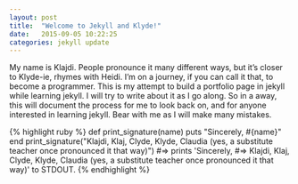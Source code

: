```yaml
---
layout: post
title:  "Welcome to Jekyll and Klyde!"
date:   2015-09-05 10:22:25
categories: jekyll update
---
```

My name is Klajdi. People pronounce it many different ways, but it’s closer to Klyde-ie, rhymes with Heidi. I’m on a journey, if you can call it that, to become a programmer. This is my attempt to build a portfolio page in jekyll while learning jekyll. I will try to write about it as I go along. So in a away, this will document the process for me to look back on, and for anyone interested in learning jekyll. Bear with me as I will make many mistakes.


{% highlight ruby %}
def print_signature(name)
  puts "Sincerely, #{name}"
end
print_signature("Klajdi, Klaj, Clyde, Klyde, Claudia (yes, a substitute teacher once pronounced it that way)")
#=> prints 'Sincerely, 
#=> Klajdi, Klaj, Clyde, Klyde, Claudia (yes, a substitute teacher once pronounced it that way)' to STDOUT.
{% endhighlight %}


